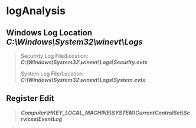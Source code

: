 # logAnalysis

## Windows Log Location ***C:\Windows\System32\winevt\Logs***
> Securrity Log File/Location: ***C:\Windows\System32\winevt\Logs\Security.evtx***
> 
> System Log File/Location: ***C:\Windows\System32\winevt\Logs\System.evtx***

## Register Edit
> ***Computer\HKEY_LOCAL_MACHINE\SYSTEM\CurrentControlSet\Services\EventLog***
